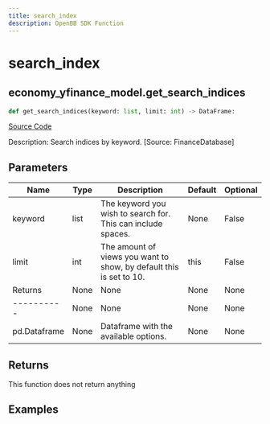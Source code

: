 ```yaml
---
title: search_index
description: OpenBB SDK Function
---
```


# search_index

## economy_yfinance_model.get_search_indices

```python title='openbb_terminal/economy/yfinance_model.py'
def get_search_indices(keyword: list, limit: int) -> DataFrame:
```
[Source Code](https://github.com/OpenBB-finance/OpenBBTerminal/tree/main/openbb_terminal/economy/yfinance_model.py#L715)

Description: Search indices by keyword. [Source: FinanceDatabase]

## Parameters

| Name | Type | Description | Default | Optional |
| ---- | ---- | ----------- | ------- | -------- |
| keyword | list | The keyword you wish to search for. This can include spaces. | None | False |
| limit | int | The amount of views you want to show, by default this is set to 10. | this | False |
| Returns | None | None | None | None |
| ---------- | None | None | None | None |
| pd.Dataframe | None | Dataframe with the available options. | None | None |

## Returns

This function does not return anything

## Examples

